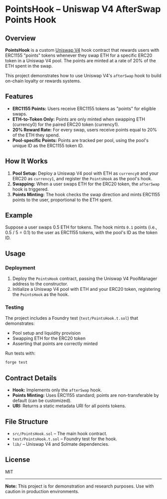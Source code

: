 # PointsHook – Uniswap V4 AfterSwap Points Hook

## Overview

**PointsHook** is a custom [Uniswap V4](https://uniswap.org/blog/uniswap-v4) hook contract that rewards users with ERC1155 "points" tokens whenever they swap ETH for a specific ERC20 token in a Uniswap V4 pool. The points are minted at a rate of 20% of the ETH spent in the swap.

This project demonstrates how to use Uniswap V4's `afterSwap` hook to build on-chain loyalty or rewards systems.

## Features

- **ERC1155 Points:** Users receive ERC1155 tokens as "points" for eligible swaps.
- **ETH-to-Token Only:** Points are only minted when swapping ETH (currency0) for the paired ERC20 token (currency1).
- **20% Reward Rate:** For every swap, users receive points equal to 20% of the ETH they spend.
- **Pool-specific Points:** Points are tracked per pool, using the pool's unique ID as the ERC1155 token ID.

## How It Works

1. **Pool Setup:** Deploy a Uniswap V4 pool with ETH as `currency0` and your ERC20 as `currency1`, and register the `PointsHook` as the pool's hook.
2. **Swapping:** When a user swaps ETH for the ERC20 token, the `afterSwap` hook is triggered.
3. **Points Minting:** The hook checks the swap direction and mints ERC1155 points to the user, proportional to the ETH spent.

## Example

Suppose a user swaps 0.5 ETH for tokens. The hook mints `0.1` points (i.e., 0.5 / 5 = 0.1) to the user as ERC1155 tokens, with the pool's ID as the token ID.

## Usage

### Deployment

1. Deploy the `PointsHook` contract, passing the Uniswap V4 PoolManager address to the constructor.
2. Initialize a Uniswap V4 pool with ETH and your ERC20 token, registering the `PointsHook` as the hook.

### Testing

The project includes a Foundry test (`test/PointsHook.t.sol`) that demonstrates:

- Pool setup and liquidity provision
- Swapping ETH for the ERC20 token
- Asserting that points are correctly minted

Run tests with:

```sh
forge test
```

## Contract Details

- **Hook:** Implements only the `afterSwap` hook.
- **Points Minting:** Uses ERC1155 standard; points are non-transferable by default (can be customized).
- **URI:** Returns a static metadata URI for all points tokens.

## File Structure

- `src/PointsHook.sol` – The main hook contract.
- `test/PointsHook.t.sol` – Foundry test for the hook.
- `lib/` – Uniswap V4 and Solmate dependencies.

## License

MIT

---

**Note:** This project is for demonstration and research purposes. Use with caution in production environments.